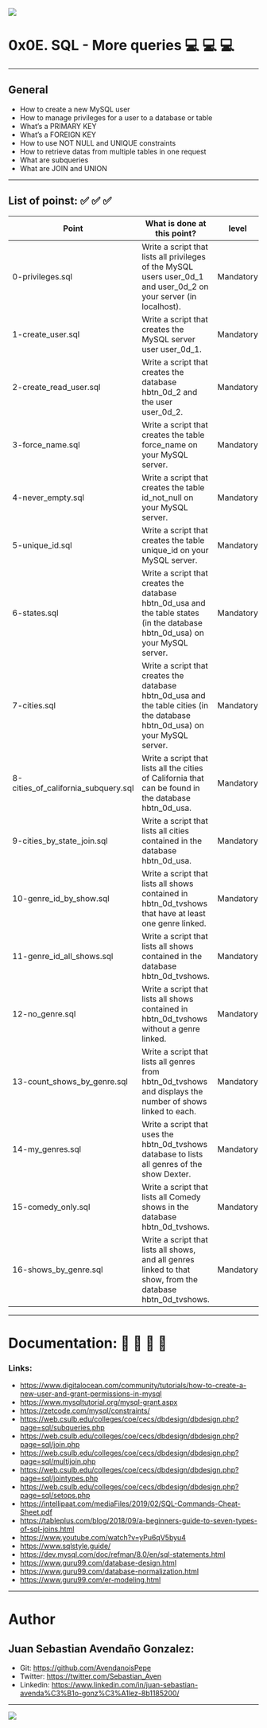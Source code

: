 ![](https://s3.amazonaws.com/intranet-projects-files/holbertonschool-higher-level_programming+/274/66988091.jpg)

# 0x0E. SQL - More queries 💻   💻   💻 

------------

## General

- How to create a new MySQL user
- How to manage privileges for a user to a database or table
- What’s a PRIMARY KEY
- What’s a FOREIGN KEY
- How to use NOT NULL and UNIQUE constraints
- How to retrieve datas from multiple tables in one request
- What are subqueries
- What are JOIN and UNION

------------

## List of poinst:  ✅   ✅   ✅ 

|  Point | What is done at this point? | level |
| ------------ | ------------ | ------------ |
| 0-privileges.sql | Write a script that lists all privileges of the MySQL users user_0d_1 and user_0d_2 on your server (in localhost). | Mandatory |
| 1-create_user.sql | Write a script that creates the MySQL server user user_0d_1. | Mandatory |
| 2-create_read_user.sql | Write a script that creates the database hbtn_0d_2 and the user user_0d_2. | Mandatory |
| 3-force_name.sql | Write a script that creates the table force_name on your MySQL server.| Mandatory |
| 4-never_empty.sql | Write a script that creates the table id_not_null on your MySQL server. | Mandatory |
| 5-unique_id.sql | Write a script that creates the table unique_id on your MySQL server. | Mandatory |
| 6-states.sql | Write a script that creates the database hbtn_0d_usa and the table states (in the database hbtn_0d_usa) on your MySQL server. | Mandatory |
| 7-cities.sql | Write a script that creates the database hbtn_0d_usa and the table cities (in the database hbtn_0d_usa) on your MySQL server. | Mandatory |
| 8-cities_of_california_subquery.sql | Write a script that lists all the cities of California that can be found in the database hbtn_0d_usa. | Mandatory |
| 9-cities_by_state_join.sql | Write a script that lists all cities contained in the database hbtn_0d_usa. | Mandatory |
| 10-genre_id_by_show.sql | Write a script that lists all shows contained in hbtn_0d_tvshows that have at least one genre linked. | Mandatory |
| 11-genre_id_all_shows.sql | Write a script that lists all shows contained in the database hbtn_0d_tvshows. | Mandatory |
| 12-no_genre.sql | Write a script that lists all shows contained in hbtn_0d_tvshows without a genre linked. | Mandatory |
| 13-count_shows_by_genre.sql | Write a script that lists all genres from hbtn_0d_tvshows and displays the number of shows linked to each. | Mandatory |
| 14-my_genres.sql | Write a script that uses the hbtn_0d_tvshows database to lists all genres of the show Dexter. | Mandatory |
| 15-comedy_only.sql | Write a script that lists all Comedy shows in the database hbtn_0d_tvshows. | Mandatory |
| 16-shows_by_genre.sql | Write a script that lists all shows, and all genres linked to that show, from the database hbtn_0d_tvshows. | Mandatory |

------------

# Documentation: 📜 📃 📜 📃
### Links:

- https://www.digitalocean.com/community/tutorials/how-to-create-a-new-user-and-grant-permissions-in-mysql
- https://www.mysqltutorial.org/mysql-grant.aspx
- https://zetcode.com/mysql/constraints/
- https://web.csulb.edu/colleges/coe/cecs/dbdesign/dbdesign.php?page=sql/subqueries.php
- https://web.csulb.edu/colleges/coe/cecs/dbdesign/dbdesign.php?page=sql/join.php
- https://web.csulb.edu/colleges/coe/cecs/dbdesign/dbdesign.php?page=sql/multijoin.php
- https://web.csulb.edu/colleges/coe/cecs/dbdesign/dbdesign.php?page=sql/jointypes.php
- https://web.csulb.edu/colleges/coe/cecs/dbdesign/dbdesign.php?page=sql/setops.php
- https://intellipaat.com/mediaFiles/2019/02/SQL-Commands-Cheat-Sheet.pdf
- https://tableplus.com/blog/2018/09/a-beginners-guide-to-seven-types-of-sql-joins.html
- https://www.youtube.com/watch?v=yPu6qV5byu4
- https://www.sqlstyle.guide/
- https://dev.mysql.com/doc/refman/8.0/en/sql-statements.html
- https://www.guru99.com/database-design.html
- https://www.guru99.com/database-normalization.html
- https://www.guru99.com/er-modeling.html

------------

# Author

## Juan Sebastian Avendaño Gonzalez:
- Git: https://github.com/AvendanoisPepe
- Twitter: https://twitter.com/Sebastian_Aven
- Linkedin: https://www.linkedin.com/in/juan-sebastian-avenda%C3%B1o-gonz%C3%A1lez-8b1185200/

------------


![](https://i.imgur.com/HPJ8Qn8.jpg)